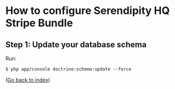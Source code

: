 How to configure Serendipity HQ Stripe Bundle
=============================================

Step 1: Update your database schema
-----------------------------------

Run:

```
$ php app/console doctrine:schema:update --force
```

([Go back to index](Index.md))
